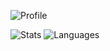 ![Profile](https://komarev.com/ghpvc/?username=CentricGamer834)

![Stats](https://github-readme-stats.vercel.app/api?username=CentricGamer834&show_icons=true&theme=dark)
![Languages](https://github-readme-stats.vercel.app/api/top-langs/?username=CentricGamer834&theme=dark)
